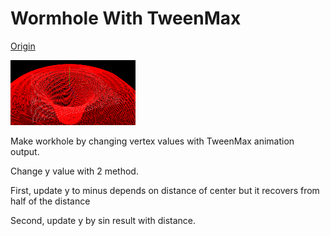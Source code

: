 Wormhole With TweenMax
===

[Origin](https://codepen.io/Mamboleoo/pen/brdoeM)

![](2017-11-21-12-56-54.png)

Make workhole by changing vertex values with TweenMax animation output.

Change y value with 2 method.

First, update y to minus depends on distance of center but it recovers from half of the distance

Second, update y by sin result with distance.